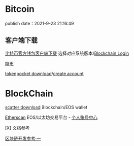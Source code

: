 # Bitcoin

publish date：2021-9-23 21:16:49

## 客户端下载

[比特币官方钱包客户端下载](https://bitcoin.org/zh_CN/download) 选择对应系统版本/[Blockchain Login](https://login.blockchain.com/#/login)

[隐币](https://yin.bi/login)

[tokenpocket download](https://www.tokenpocket.pro/)/[create account](https://account.tokenpocket.pro/#/)

# BlockChain

[scatter download](https://get-scatter.com/download) Blockchain/EOS wallet

[Etherscan](https://etherscan.io/) EOS/以太坊交易平台 - [个人账号中心](https://etherscan.io/myaccount)

 [X] 文档参考
 
[区块链开发参考·一](https://blog.csdn.net/bug_maker_9527/article/details/78741902)





